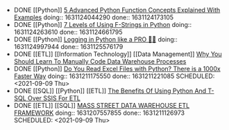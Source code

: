 - DONE [[Python]] [5 Advanced Python Function Concepts Explained With Examples](https://betterprogramming.pub/5-advanced-python-function-concepts-explained-with-examples-dcf10389ac9a)
  doing:: 1631124044290
  done:: 1631124173105
- DONE [[Python]] [7 Levels of Using F-Strings in Python](https://python.plainenglish.io/7-levels-of-using-f-strings-in-python-99b11707d14b)
  doing:: 1631124263610
  done:: 1631124661795
- DONE [[Python]] [Logging in Python like a PRO 🐍🌴](https://blog.guilatrova.dev/how-to-log-in-python-like-a-pro/)
  doing:: 1631124997944
  done:: 1631125576179
- DONE [[ETL]] [[Information Technology]] [[Data Management]] [Why You Should Learn To Manually Code Data Warehouse Processes](https://datadrivenperspectives.com/why-you-should-learn-to-manually-code-data-warehouse-processes-b2ebf2eb6b4e)
- DONE [[Python]] [Do You Read Excel Files with Python? There is a 1000x Faster Way](https://www.kdnuggets.com/2021/09/excel-files-python-1000x-faster-way.html)
  doing:: 1631211175550
  done:: 1631211221085
  SCHEDULED: <2021-09-09 Thu>
- DONE [[SQL]] [[Python]] [[ETL]] [The Benefits Of Using Python And T-SQL Over SSIS For ETL](https://datadrivenperspectives.com/the-benefits-of-using-python-and-t-sql-over-ssis-for-etl-ca50c6e11819)
- DONE [[ETL]] [[SQL]] [MASS STREET DATA WAREHOUSE ETL FRAMEWORK](https://etl-framework.massstreetuniversity.com/data-warehouse-etl-framework/) 
  doing:: 1631207557855
  done:: 1631211126973
  SCHEDULED: <2021-09-09 Thu>